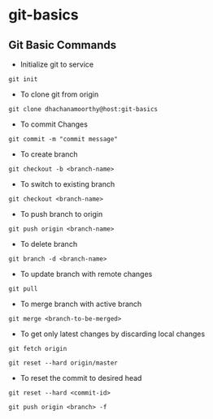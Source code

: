 # git-basics
## Git Basic Commands


- Initialize git to service
```
git init
```
- To clone git from origin
```
git clone dhachanamoorthy@host:git-basics
```
- To commit Changes
```
git commit -m "commit message"
```
- To create branch
```
git checkout -b <branch-name>
```
- To switch to existing branch
```
git checkout <branch-name>
```
- To push branch to origin
```
git push origin <branch-name>
```
- To delete branch
```
git branch -d <branch-name>
```
- To update branch with remote changes
```
git pull
```
- To merge branch with active branch
```
git merge <branch-to-be-merged>
```
- To get only latest changes by discarding local changes
```
git fetch origin

git reset --hard origin/master
```

- To reset the commit to desired head
```
git reset --hard <commit-id>

git push origin <branch> -f
```

